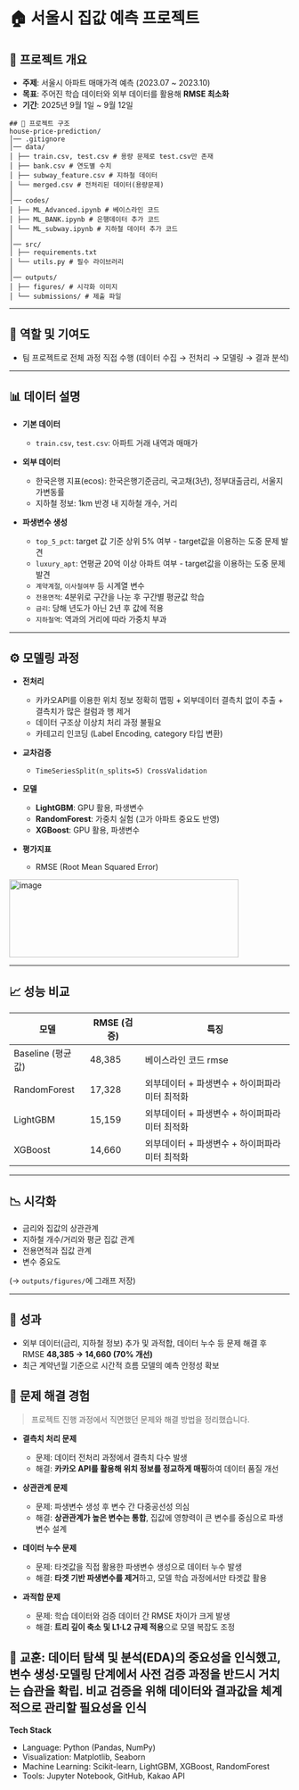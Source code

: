 # 🏠 서울시 집값 예측 프로젝트  

## 📌 프로젝트 개요  
- **주제**: 서울시 아파트 매매가격 예측 (2023.07 ~ 2023.10)  
- **목표**: 주어진 학습 데이터와 외부 데이터를 활용해 **RMSE 최소화**  
- **기간**: 2025년 9월 1일 ~ 9월 12일  

```
## 📂 프로젝트 구조  
house-price-prediction/
│── .gitignore
│── data/
│ ├── train.csv, test.csv # 용량 문제로 test.csv만 존재
│ ├── bank.csv # 연도별 수치
│ ├── subway_feature.csv # 지하철 데이터
│ └── merged.csv # 전처리된 데이터(용량문제)
│
│── codes/
│ ├── ML_Advanced.ipynb # 베이스라인 코드
│ ├── ML_BANK.ipynb # 은행데이터 추가 코드
│ └── ML_subway.ipynb # 지하철 데이터 추가 코드
│
│── src/
│ ├── requirements.txt 
│ └── utils.py # 필수 라이브러리
│
│── outputs/
│ ├── figures/ # 시각화 이미지
│ └── submissions/ # 제출 파일
```
---

## 🙋 역할 및 기여도
- 팀 프로젝트로 전체 과정 직접 수행 (데이터 수집 → 전처리 → 모델링 → 결과 분석)
  
---

## 📊 데이터 설명  

- **기본 데이터**  
  - `train.csv`, `test.csv`: 아파트 거래 내역과 매매가  

- **외부 데이터**  
  - 한국은행 지표(ecos): 한국은행기준금리, 국고채(3년), 정부대출금리, 서울지가변동률   
  - 지하철 정보: 1km 반경 내 지하철 개수, 거리  

- **파생변수 생성**  
  - `top_5_pct`: target 값 기준 상위 5% 여부 - target값을 이용하는 도중 문제 발견 
  - `luxury_apt`: 연평균 20억 이상 아파트 여부 - target값을 이용하는 도중 문제 발견
  - `계약계절`, `이사철여부` 등 시계열 변수
  - `전용면적`: 4분위로 구간을 나눈 후 구간별 평균값 학습
  - `금리`: 당해 년도가 아닌 2년 후 값에 적용
  - `지하철역`: 역과의 거리에 따라 가중치 부과 

---

## ⚙️ 모델링 과정  

- **전처리**  
  - 카카오API를 이용한 위치 정보 정확히 맵핑 + 외부데이터 결측치 없이 추출 + 결측치가 많은 컬럼과 행 제거
  - 데이터 구조상 이상치 처리 과정 불필요
  - 카테고리 인코딩 (Label Encoding, category 타입 변환)  

- **교차검증**  
  - `TimeSeriesSplit(n_splits=5) CrossValidation`  

- **모델**  
  - **LightGBM**: GPU 활용, 파생변수  
  - **RandomForest**: 가중치 실험 (고가 아파트 중요도 반영)
  - **XGBoost**: GPU 활용, 파생변수

- **평가지표**  
  - RMSE (Root Mean Squared Error)  
<img width="412" height="140" alt="image" src="https://github.com/user-attachments/assets/152c2735-fe2a-448f-9209-fbfbf5d04c7f" />

---

## 📈 성능 비교  

| 모델                | RMSE (검증)  | 특징 |
|--------------------|-------------|------|
| Baseline (평균값)    | 48,385      | 베이스라인 코드 rmse |
| RandomForest       | 17,328      | 외부데이터 + 파생변수 + 하이퍼파라미터 최적화 |
| LightGBM           | 15,159      | 외부데이터 + 파생변수 + 하이퍼파라미터 최적화 |
| XGBoost            | 14,660      | 외부데이터 + 파생변수 + 하이퍼파라미터 최적화 |

---

## 📉 시각화  

- 금리와 집값의 상관관계  
- 지하철 개수/거리와 평균 집값 관계  
- 전용면적과 집값 관계
- 변수 중요도  

(→ `outputs/figures/`에 그래프 저장)  

---

## 🚀 성과
- 외부 데이터(금리, 지하철 정보) 추가 및 과적합, 데이터 누수 등 문제 해결 후 RMSE **48,385 → 14,660 (70% 개선)**
- 최근 계약년월 기준으로 시간적 흐름 모델의 예측 안정성 확보

## 🔧 문제 해결 경험  

> 프로젝트 진행 과정에서 직면했던 문제와 해결 방법을 정리했습니다.  

- **결측치 처리 문제**  
  - 문제: 데이터 전처리 과정에서 결측치 다수 발생  
  - 해결: **카카오 API를 활용해 위치 정보를 정교하게 매핑**하여 데이터 품질 개선  

- **상관관계 문제**  
  - 문제: 파생변수 생성 후 변수 간 다중공선성 의심  
  - 해결: **상관관계가 높은 변수는 통합**, 집값에 영향력이 큰 변수를 중심으로 파생변수 설계  

- **데이터 누수 문제**  
  - 문제: 타겟값을 직접 활용한 파생변수 생성으로 데이터 누수 발생  
  - 해결: **타겟 기반 파생변수를 제거**하고, 모델 학습 과정에서만 타겟값 활용  

- **과적합 문제**  
  - 문제: 학습 데이터와 검증 데이터 간 RMSE 차이가 크게 발생  
  - 해결: **트리 깊이 축소 및 L1·L2 규제 적용**으로 모델 복잡도 조정  

📌 **교훈**: 데이터 탐색 및 분석(EDA)의 중요성을 인식했고, 변수 생성·모델링 단계에서 사전 검증 과정을 반드시 거치는 습관을 확립. 비교 검증을 위해 데이터와 결과값을 체계적으로 관리할 필요성을 인식
---

**Tech Stack**  
- Language: Python (Pandas, NumPy)  
- Visualization: Matplotlib, Seaborn  
- Machine Learning: Scikit-learn, LightGBM, XGBoost, RandomForest  
- Tools: Jupyter Notebook, GitHub, Kakao API
  
